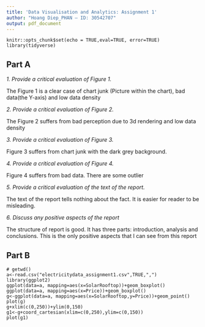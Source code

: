 ```yaml
---
title: 'Data Visualisation and Analytics: Assignment 1'
author: "Hoang Diep_PHAN – ID: 30542707"
output: pdf_document
---
```


```{r setup, include=FALSE}
knitr::opts_chunk$set(echo = TRUE,eval=TRUE, error=TRUE)
library(tidyverse)
```

## Part A

*1. Provide a critical evaluation of Figure 1.*

The Figure 1 is a clear case of chart junk (Picture within the chart), bad data(the Y-axis) and low data density

*2. Provide a critical evaluation of Figure 2.*

The Figure 2 suffers from bad perception due to 3d rendering and low data density

*3. Provide a critical evaluation of Figure 3.*

Figure 3 suffers from chart junk with the dark grey background. 

*4. Provide a critical evaluation of Figure 4.*

Figure 4 suffers from bad data. There are some outlier

*5. Provide a critical evaluation of the text of the report.*

The text of the report tells nothing about the fact. It is easier for reader to be misleading.

*6. Discuss any positive aspects of the report*

The structure of report is good. It has three parts: introduction, analysis and conclusions. This is the only positive aspects that I can see from this report

## Part B

```{r}
# getwd()
a<-read.csv("electricitydata_assignment1.csv",TRUE,",")
library(ggplot2)
ggplot(data=a, mapping=aes(x=SolarRooftop))+geom_boxplot()
ggplot(data=a, mapping=aes(x=Price))+geom_boxplot()
g<-ggplot(data=a, mapping=aes(x=SolarRooftop,y=Price))+geom_point()
plot(g)
g+xlim(c(0,250))+ylim(0,150)
g1<-g+coord_cartesian(xlim=c(0,250),ylim=c(0,150))
plot(g1)
```
